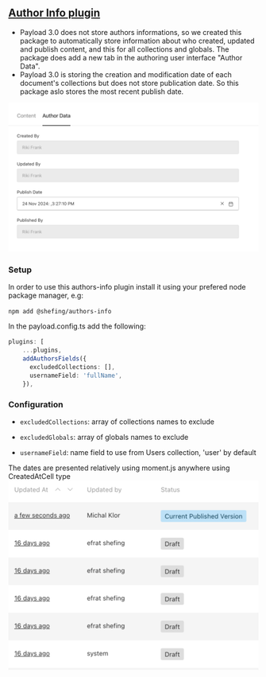 ## [Author Info plugin](./src/index.ts)

- Payload 3.0 does not store authors informations, so we created this package to automatically store information about who created, updated and publish content, and this for all collections and globals. The package does add a new tab in the authoring user interface "Author Data".
- Payload 3.0 is storing the creation and modification date of each document's collections but does not store publication date. So this package aslo stores the most recent publish date.

![img_1.png](./images/img_1.png)

### Setup

In order to use this authors-info plugin install it using your prefered node package manager, e.g:

`npm add @shefing/authors-info`

In the payload.config.ts add the following:

```typescript
plugins: [
    ...plugins,
    addAuthorsFields({
      excludedCollections: [],
      usernameField: 'fullName',
    }),
```

### Configuration

- `excludedCollections`: array of collections names to exclude

- `excludedGlobals`: array of globals names to exclude

- `usernameField`: name field to use from Users collection, 'user' by default


The dates are presented relatively using moment.js anywhere using CreatedAtCell type 
![img_2.png](./images/img_2.png)

